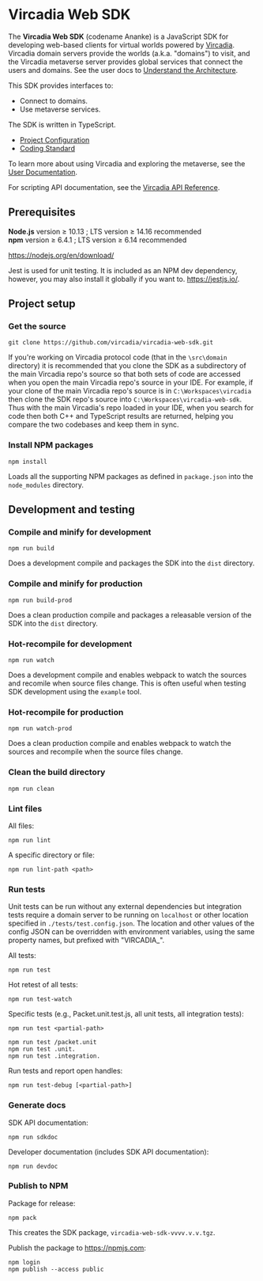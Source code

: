 
# Vircadia Web SDK

The **Vircadia Web SDK** (codename Ananke) is a JavaScript SDK for developing web-based clients for virtual worlds powered by
[Vircadia](https://vircadia.com/). Vircadia domain servers provide the worlds (a.k.a. "domains") to visit, and the Vircadia
metaverse server provides global services that connect the users and domains.
See the user docs to [Understand the Architecture](https://docs.vircadia.com/explore/get-started/architecture.html).

This SDK provides interfaces to:
- Connect to domains.
- Use metaverse services.

The SDK is written in TypeScript.
- [Project Configuration](CONFIGURATION.md)
- [Coding Standard](CODING_STANDARD.md)

To learn more about using Vircadia and exploring the metaverse, see the [User Documentation](https://docs.vircadia.com).

For scripting API documentation, see the [Vircadia API Reference](https://apidocs.vircadia.dev).


## Prerequisites

**Node.js** version &ge; 10.13 ; LTS version &ge; 14.16 recommended  
**npm** version &ge; 6.4.1 ; LTS version &ge; 6.14 recommended 

https://nodejs.org/en/download/

Jest is used for unit testing. It is included as an NPM dev dependency, however, you may also install it globally if you want
to. https://jestjs.io/. 


## Project setup

### Get the source

```
git clone https://github.com/vircadia/vircadia-web-sdk.git
```

If you're working on Vircadia protocol code (that in the `\src\domain` directory) it is recommended that you clone the SDK as
a subdirectory of the main Vircadia repo's source so that both sets of code are accessed when you open the main Vircadia repo's
source in your IDE. For example, if your clone of the main Vircadia repo's source is in `C:\Workspaces\vircadia` then clone
the SDK repo's source into `C:\Workspaces\vircadia-web-sdk`. Thus with the main Vircadia's repo loaded in your IDE, when
you search for code then both C++ and TypeScript results are returned, helping you compare the two codebases and keep them in
sync.


### Install NPM packages

```
npm install
```
Loads all the supporting NPM packages as defined in `package.json` into the `node_modules` directory.

## Development and testing

### Compile and minify for development
```
npm run build
```
Does a development compile and packages the SDK into the `dist` directory.

### Compile and minify for production
```
npm run build-prod
```
Does a clean production compile and packages a releasable version of the SDK into the `dist` directory.

### Hot-recompile for development
```
npm run watch
```
Does a development compile and enables webpack to watch the sources and recomile when source files change.
This is often useful when testing SDK development using the `example` tool.

### Hot-recompile for production
```
npm run watch-prod
```
Does a clean production compile and enables webpack to watch the sources and recompile when the source files change.

### Clean the build directory
```
npm run clean
```

### Lint files

All files:
```
npm run lint
```

A specific directory or file:
```
npm run lint-path <path>
```

### Run tests

Unit tests can be run without any external dependencies but integration tests require a domain server to be running on
`localhost` or other location specified in `./tests/test.config.json`. The location and other values of the config JSON can be
overridden with environment variables, using the same property names, but prefixed with "VIRCADIA_".


All tests:
```
npm run test
```
Hot retest of all tests:
```
npm run test-watch
```

Specific tests (e.g., Packet.unit.test.js, all unit tests, all integration tests):
```
npm run test <partial-path>

npm run test /packet.unit
npm run test .unit.
npm run test .integration.
```

Run tests and report open handles:
```
npm run test-debug [<partial-path>]
```


### Generate docs

SDK API documentation:
```
npm run sdkdoc
```

Developer documentation (includes SDK API documentation):
```
npm run devdoc
```


### Publish to NPM

Package for release:
```
npm pack
```

This creates the SDK package, `vircadia-web-sdk-vvvv.v.v.tgz`.

Publish the package to https://npmjs.com:

```
npm login
npm publish --access public
```
